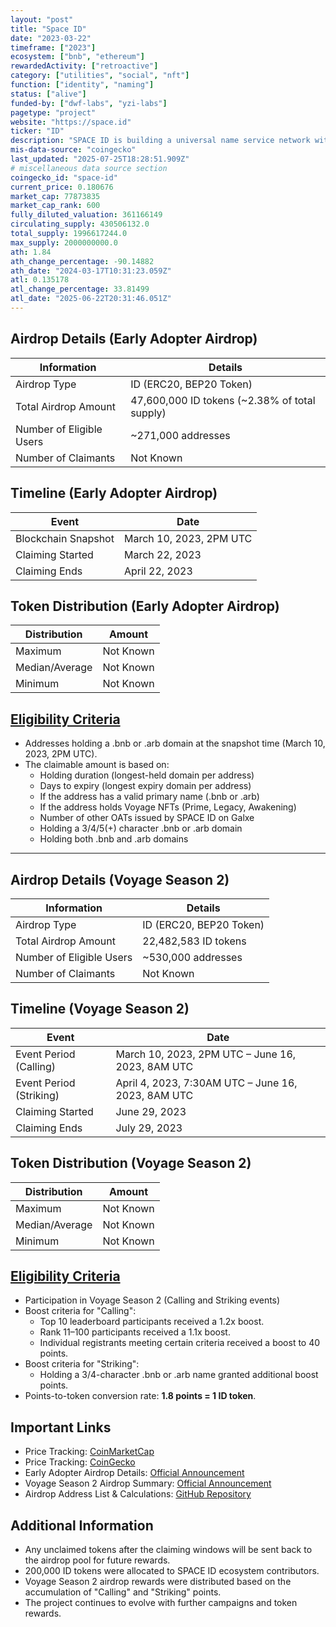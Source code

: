 ```yaml
---
layout: "post"
title: "Space ID"
date: "2023-03-22"
timeframe: ["2023"]
ecosystem: ["bnb", "ethereum"]
rewardedActivity: ["retroactive"]
category: ["utilities", "social", "nft"]
function: ["identity", "naming"]
status: ["alive"]
funded-by: ["dwf-labs", "yzi-labs"]
pagetype: "project"
website: "https://space.id"
ticker: "ID"
description: "SPACE ID is building a universal name service network with a one-stop identity platform to discover, register, trade, and manage web3 domains. It includes a Web3 Name SDK & API for developers across blockchains and provides a multi-chain name service for web3 identity creation."
mis-data-source: "coingecko"
last_updated: "2025-07-25T18:28:51.909Z"
# miscellaneous data source section
coingecko_id: "space-id"
current_price: 0.180676
market_cap: 77873835
market_cap_rank: 600
fully_diluted_valuation: 361166149
circulating_supply: 430506132.0
total_supply: 1996617244.0
max_supply: 2000000000.0
ath: 1.84
ath_change_percentage: -90.14882
ath_date: "2024-03-17T10:31:23.059Z"
atl: 0.135178
atl_change_percentage: 33.81499
atl_date: "2025-06-22T20:31:46.051Z"
---
```


## Airdrop Details (Early Adopter Airdrop)

| Information              | Details                                       |
| ------------------------ | --------------------------------------------- |
| Airdrop Type             | ID (ERC20, BEP20 Token)                       |
| Total Airdrop Amount     | 47,600,000 ID tokens (~2.38% of total supply) |
| Number of Eligible Users | ~271,000 addresses                            |
| Number of Claimants      | Not Known                                     |

## Timeline (Early Adopter Airdrop)

| Event               | Date                    |
| ------------------- | ----------------------- |
| Blockchain Snapshot | March 10, 2023, 2PM UTC |
| Claiming Started    | March 22, 2023          |
| Claiming Ends       | April 22, 2023          |

## Token Distribution (Early Adopter Airdrop)

| Distribution   | Amount    |
| -------------- | --------- |
| Maximum        | Not Known |
| Median/Average | Not Known |
| Minimum        | Not Known |

## [Eligibility Criteria](https://github.com/Space-ID/airdrop-season1)

- Addresses holding a .bnb or .arb domain at the snapshot time (March 10, 2023, 2PM UTC).
- The claimable amount is based on:
  - Holding duration (longest-held domain per address)
  - Days to expiry (longest expiry domain per address)
  - If the address has a valid primary name (.bnb or .arb)
  - If the address holds Voyage NFTs (Prime, Legacy, Awakening)
  - Number of other OATs issued by SPACE ID on Galxe
  - Holding a 3/4/5(+) character .bnb or .arb domain
  - Holding both .bnb and .arb domains

---

## Airdrop Details (Voyage Season 2)

| Information              | Details                 |
| ------------------------ | ----------------------- |
| Airdrop Type             | ID (ERC20, BEP20 Token) |
| Total Airdrop Amount     | 22,482,583 ID tokens    |
| Number of Eligible Users | ~530,000 addresses      |
| Number of Claimants      | Not Known               |

## Timeline (Voyage Season 2)

| Event                   | Date                                               |
| ----------------------- | -------------------------------------------------- |
| Event Period (Calling)  | March 10, 2023, 2PM UTC – June 16, 2023, 8AM UTC   |
| Event Period (Striking) | April 4, 2023, 7:30AM UTC – June 16, 2023, 8AM UTC |
| Claiming Started        | June 29, 2023                                      |
| Claiming Ends           | July 29, 2023                                      |

## Token Distribution (Voyage Season 2)

| Distribution   | Amount    |
| -------------- | --------- |
| Maximum        | Not Known |
| Median/Average | Not Known |
| Minimum        | Not Known |

## [Eligibility Criteria](https://docs.space.id/getting-started/programs/space-id-voyage-season-2-calling)

- Participation in Voyage Season 2 (Calling and Striking events)
- Boost criteria for "Calling":
  - Top 10 leaderboard participants received a 1.2x boost.
  - Rank 11–100 participants received a 1.1x boost.
  - Individual registrants meeting certain criteria received a boost to 40 points.
- Boost criteria for "Striking":
  - Holding a 3/4-character .bnb or .arb name granted additional boost points.
- Points-to-token conversion rate: **1.8 points = 1 ID token**.

## Important Links

- Price Tracking: [CoinMarketCap](https://coinmarketcap.com/currencies/space-id)
- Price Tracking: [CoinGecko](https://www.coingecko.com/en/coins/space-id)
- Early Adopter Airdrop Details: [Official Announcement](https://blog.space.id/space-id-early-adopter-airdrop-voyage-season-2-6865b372d684)
- Voyage Season 2 Airdrop Summary: [Official Announcement](https://blog.space.id/the-end-of-space-id-voyage-season-2-airdrop-summary-afae7efe983f)
- Airdrop Address List & Calculations: [GitHub Repository](https://github.com/Space-ID/airdrop-season1)

## Additional Information

- Any unclaimed tokens after the claiming windows will be sent back to the airdrop pool for future rewards.
- 200,000 ID tokens were allocated to SPACE ID ecosystem contributors.
- Voyage Season 2 airdrop rewards were distributed based on the accumulation of "Calling" and "Striking" points.
- The project continues to evolve with further campaigns and token rewards.
